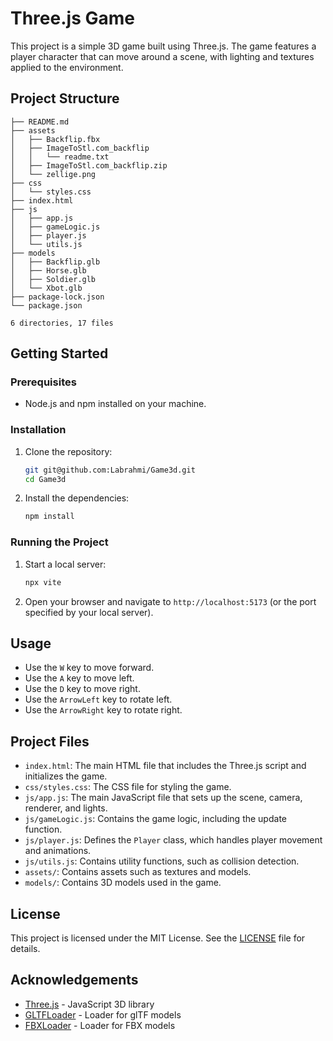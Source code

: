 # Three.js Game

This project is a simple 3D game built using Three.js. The game features a player character that can move around a scene, with lighting and textures applied to the environment.

## Project Structure
```
├── README.md
├── assets
│   ├── Backflip.fbx
│   ├── ImageToStl.com_backflip
│   │   └── readme.txt
│   ├── ImageToStl.com_backflip.zip
│   └── zellige.png
├── css
│   └── styles.css
├── index.html
├── js
│   ├── app.js
│   ├── gameLogic.js
│   ├── player.js
│   └── utils.js
├── models
│   ├── Backflip.glb
│   ├── Horse.glb
│   ├── Soldier.glb
│   └── Xbot.glb
├── package-lock.json
└── package.json

6 directories, 17 files
```


## Getting Started

### Prerequisites

- Node.js and npm installed on your machine.

### Installation

1. Clone the repository:
    ```sh
    git git@github.com:Labrahmi/Game3d.git
    cd Game3d
    ```

2. Install the dependencies:
    ```sh
    npm install
    ```

### Running the Project

1. Start a local server:
    ```sh
    npx vite
    ```

2. Open your browser and navigate to `http://localhost:5173` (or the port specified by your local server).

## Usage

- Use the `W` key to move forward.
- Use the `A` key to move left.
- Use the `D` key to move right.
- Use the `ArrowLeft` key to rotate left.
- Use the `ArrowRight` key to rotate right.

## Project Files

- `index.html`: The main HTML file that includes the Three.js script and initializes the game.
- `css/styles.css`: The CSS file for styling the game.
- `js/app.js`: The main JavaScript file that sets up the scene, camera, renderer, and lights.
- `js/gameLogic.js`: Contains the game logic, including the update function.
- `js/player.js`: Defines the `Player` class, which handles player movement and animations.
- `js/utils.js`: Contains utility functions, such as collision detection.
- `assets/`: Contains assets such as textures and models.
- `models/`: Contains 3D models used in the game.

## License

This project is licensed under the MIT License. See the [LICENSE](LICENSE) file for details.

## Acknowledgements

- [Three.js](https://threejs.org/) - JavaScript 3D library
- [GLTFLoader](https://threejs.org/docs/#examples/en/loaders/GLTFLoader) - Loader for glTF models
- [FBXLoader](https://threejs.org/docs/#examples/en/loaders/FBXLoader) - Loader for FBX models